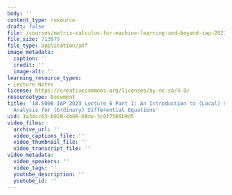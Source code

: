 ```yaml
---
body: ''
content_type: resource
draft: false
file: /courses/matrix-calculus-for-machine-learning-and-beyond-iap-2023/mit18_s096iap23_lec6.pdf
file_size: 713979
file_type: application/pdf
image_metadata:
  caption: ''
  credit: ''
  image-alt: ''
learning_resource_types:
- Lecture Notes
license: https://creativecommons.org/licenses/by-nc-sa/4.0/
resourcetype: Document
title: '18.S096 IAP 2023 Lecture 6 Part 1: An Introduction to (Local) Sensitivity
  Analysis for (Ordinary) Differential Equations'
uid: 1a34cc63-b920-4b86-80da-3c0f7566b9d5
video_files:
  archive_url: ''
  video_captions_file: ''
  video_thumbnail_file: ''
  video_transcript_file: ''
video_metadata:
  video_speakers: ''
  video_tags: ''
  youtube_description: ''
  youtube_id: ''
---
```

